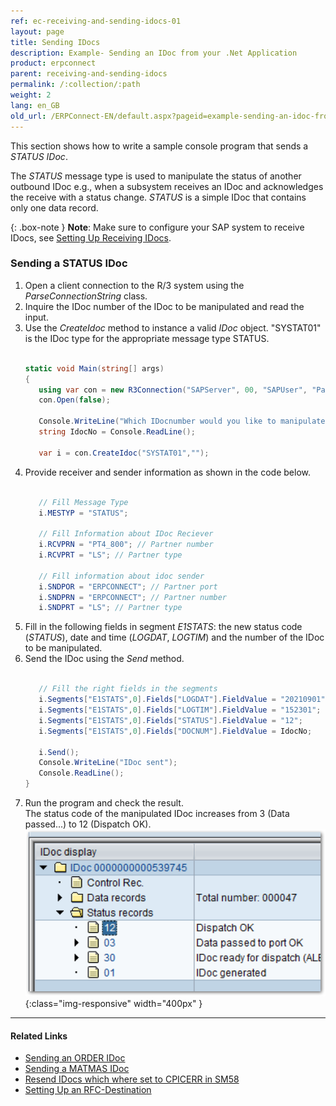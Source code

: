 ```yaml
---
ref: ec-receiving-and-sending-idocs-01
layout: page
title: Sending IDocs
description: Example- Sending an IDoc from your .Net Application
product: erpconnect
parent: receiving-and-sending-idocs
permalink: /:collection/:path
weight: 2
lang: en_GB
old_url: /ERPConnect-EN/default.aspx?pageid=example-sending-an-idoc-from-your-net-application
---
```


This section shows how to write a sample console program that sends a *STATUS IDoc*.

The *STATUS* message type is used to manipulate the status of another outbound IDoc e.g., 
when a subsystem receives an IDoc and acknowledges the receive with a status change.
*STATUS* is a simple IDoc that contains only one data record.

{: .box-note }
**Note**: Make sure to configure your SAP system to receive IDocs, see [Setting Up Receiving IDocs](./prerequisites#setting-up-receiving-idocs).

### Sending a STATUS IDoc

1. Open a client connection to the R/3 system using the *ParseConnectionString* class. 
2. Inquire the IDoc number of the IDoc to be manipulated and read the input.
3. Use the *CreateIdoc* method to instance a valid *IDoc* object. 
"SYSTAT01" is the IDoc type for the appropriate message type STATUS. <br> <br>
	 ```csharp
     static void Main(string[] args)  
     {  
        using var con = new R3Connection("SAPServer", 00, "SAPUser", "Password", "EN", "800");
		con.Open(false);
        
		Console.WriteLine("Which IDocnumber would you like to manipulate?");  
		string IdocNo = Console.ReadLine();  
        
		var i = con.CreateIdoc("SYSTAT01","");
     ```
4. Provide receiver and sender information as shown in the code below. <br> <br>
	 ```csharp
		// Fill Message Type 
		i.MESTYP = "STATUS"; 
  
		// Fill Information about IDoc Reciever 
		i.RCVPRN = "PT4_800"; // Partner number 
		i.RCVPRT = "LS"; // Partner type 
  
		// Fill information about idoc sender 
		i.SNDPOR = "ERPCONNECT"; // Partner port 
		i.SNDPRN = "ERPCONNECT"; // Partner number 
		i.SNDPRT = "LS"; // Partner type
     ```
5. Fill in the following fields in segment *E1STATS*: the new status code (*STATUS*), date and time (*LOGDAT*, *LOGTIM*) and the number of the IDoc to be manipulated. 
6. Send the IDoc using the *Send* method. <br> <br>
	 ```csharp
		// Fill the right fields in the segments 
		i.Segments["E1STATS",0].Fields["LOGDAT"].FieldValue = "20210901";
		i.Segments["E1STATS",0].Fields["LOGTIM"].FieldValue = "152301"; 
		i.Segments["E1STATS",0].Fields["STATUS"].FieldValue = "12"; 
		i.Segments["E1STATS",0].Fields["DOCNUM"].FieldValue = IdocNo; 
  
		i.Send(); 
		Console.WriteLine("IDoc sent"); 
		Console.ReadLine();
	}
     ```
7. Run the program and check the result.<br>
The status code of the manipulated IDoc increases from 3 (Data passed...) to 12 (Dispatch OK). <br>
![SAP-Send-IDoc-001](/img/content/SAP-Send-IDoc-001.png){:class="img-responsive" width="400px" }

****
#### Related Links
- [Sending an ORDER IDoc](https://kb.theobald-software.com/erpconnect-samples/sending-an-order-idoc-by-using-createemptyidoc-method)
- [Sending a MATMAS IDoc](https://kb.theobald-software.com/erpconnect-samples/sending-a-matmas-idoc)
- [Resend IDocs which where set to CPICERR in SM58](https://kb.theobald-software.com/erpconnect-samples/resend-idocs-which-where-set-to-cpicerr-in-sm58)
- [Setting Up an RFC-Destination](./prerequisites#setting-up-an-rfc-destination)

<!---
Valeries Test, um Code in Liste zu kollabieren -> fehlgeschlagen T_T
1. Open a client connection to the R/3 system using the *ParseConnectionString* class. 
2. Use the *CreateIdoc* method to instance a valid *IDoc* object. 
*SYSTAT01* is the IDoc type for the appropriate message type STATUS. 
	<details> 
	<summary>Click to open C# example.</summary> {% highlight visualbasic %}
	Sub Main(ByVal args() As String)
    Using con As ParseConnectionString = New ParseConnectionString("sapappserver", 00, "sapuser", "password", "DE", "800") 
    con.Open(False) 
  
    Console.WriteLine( _ 
       "Which Idocnumber would you like to manipulate?") 
  
    Dim IdocNo As String = Console.ReadLine() 
  
    Dim i As Idoc = con.CreateIdoc("SYSTAT01", "")
  
    (...) {% endhighlight %}
    </details>
3. Provide receiver and sender information for the header of the IDoc object as shown in the code below. <br>

-->


<!---
<details>
<summary>Click to open VB example.</summary>
{% highlight visualbasic %}
Sub Main(ByVal args() As String) 
   Using con As ParseConnectionString = New ParseConnectionString("sapappserver", 00, "sapuser", "password", "DE", "800") 
   con.Open(False) 
  
   Console.WriteLine( _ 
      "Which Idocnumber would you like to manipulate?") 
  
   Dim IdocNo As String = Console.ReadLine() 
  
   Dim i As Idoc = con.CreateIdoc("SYSTAT01", "")
  
   (...)
{% endhighlight %}
</details>
-->

<!---
<details>
<summary>Click to open VB example.</summary>
{% highlight visualbasic %}
' Fill Message Type 
i.MESTYP = "STATUS" 
  
' Fill Information about IDoc Reciever 
i.RCVPRN = "PT4_800" ' Partner number 
i.RCVPRT = "LS" ' Partner type 
  
' Fill information about idoc sender 
i.SNDPOR = "ERPCONNECT" ' Partner port 
i.SNDPRN = "ERPCONNECT" ' Partner number 
i.SNDPRT = "LS" ' Partner type
  
(...)
{% endhighlight %}
</details>
-->

<!---
<details>
<summary>Click to open VB example.</summary>
{% highlight visualbasic %}
' Fill the right fields in the segments 
i.Segments("E1STATS", 0).Fields("LOGDAT").FieldValue = "20181001" 
i.Segments("E1STATS", 0).Fields("LOGTIM").FieldValue = "152301"
i.Segments("E1STATS", 0).Fields("STATUS").FieldValue = "12" 
i.Segments("E1STATS", 0).Fields("DOCNUM").FieldValue = IdocNo 
  
i.Send() 
  
Console.WriteLine("IDoc sent") 
Console.ReadLine()
{% endhighlight %}
</details>
-->